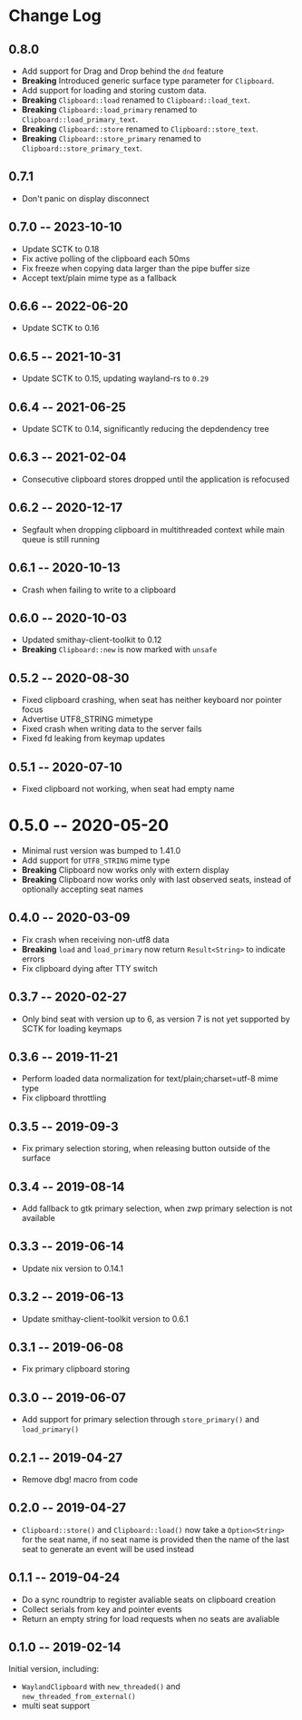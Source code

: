 # Change Log

## 0.8.0

- Add support for Drag and Drop behind the `dnd` feature
- **Breaking** Introduced generic surface type parameter for `Clipboard`.
- Add support for loading and storing custom data.
- **Breaking** `Clipboard::load` renamed to `Clipboard::load_text`.
- **Breaking** `Clipboard::load_primary` renamed to `Clipboard::load_primary_text`.
- **Breaking** `Clipboard::store` renamed to `Clipboard::store_text`.
- **Breaking** `Clipboard::store_primary` renamed to `Clipboard::store_primary_text`.

## 0.7.1

- Don't panic on display disconnect

## 0.7.0 -- 2023-10-10

- Update SCTK to 0.18
- Fix active polling of the clipboard each 50ms
- Fix freeze when copying data larger than the pipe buffer size
- Accept text/plain mime type as a fallback

## 0.6.6 -- 2022-06-20

- Update SCTK to 0.16

## 0.6.5 -- 2021-10-31

- Update SCTK to 0.15, updating wayland-rs to `0.29`

## 0.6.4 -- 2021-06-25

- Update SCTK to 0.14, significantly reducing the depdendency tree

## 0.6.3 -- 2021-02-04

- Consecutive clipboard stores dropped until the application is refocused

## 0.6.2 -- 2020-12-17

- Segfault when dropping clipboard in multithreaded context while main queue is still running

## 0.6.1 -- 2020-10-13

- Crash when failing to write to a clipboard

## 0.6.0 -- 2020-10-03

- Updated smithay-client-toolkit to 0.12
- **Breaking** `Clipboard::new` is now marked with `unsafe`

## 0.5.2 -- 2020-08-30

- Fixed clipboard crashing, when seat has neither keyboard nor pointer focus
- Advertise UTF8_STRING mimetype
- Fixed crash when writing data to the server fails
- Fixed fd leaking from keymap updates

## 0.5.1 -- 2020-07-10

- Fixed clipboard not working, when seat had empty name

# 0.5.0 -- 2020-05-20

- Minimal rust version was bumped to 1.41.0
- Add support for `UTF8_STRING` mime type
- **Breaking** Clipboard now works only with extern display
- **Breaking** Clipboard now works only with last observed seats, instead of optionally accepting seat names

## 0.4.0 -- 2020-03-09

- Fix crash when receiving non-utf8 data
- **Breaking** `load` and `load_primary` now return `Result<String>` to indicate errors
- Fix clipboard dying after TTY switch

## 0.3.7 -- 2020-02-27

- Only bind seat with version up to 6, as version 7 is not yet supported by SCTK
  for loading keymaps

## 0.3.6 -- 2019-11-21

- Perform loaded data normalization for text/plain;charset=utf-8 mime type
- Fix clipboard throttling

## 0.3.5 -- 2019-09-3

- Fix primary selection storing, when releasing button outside of the surface

## 0.3.4 -- 2019-08-14

- Add fallback to gtk primary selection, when zwp primary selection is not available

## 0.3.3 -- 2019-06-14

- Update nix version to 0.14.1

## 0.3.2 -- 2019-06-13

- Update smithay-client-toolkit version to 0.6.1

## 0.3.1 -- 2019-06-08

- Fix primary clipboard storing

## 0.3.0 -- 2019-06-07

- Add support for primary selection through `store_primary()` and `load_primary()`

## 0.2.1 -- 2019-04-27

- Remove dbg! macro from code

## 0.2.0 -- 2019-04-27

- `Clipboard::store()` and `Clipboard::load()` now take a `Option<String>` for the seat name, if
no seat name is provided then the name of the last seat to generate an event will be used instead

## 0.1.1 -- 2019-04-24

- Do a sync roundtrip to register avaliable seats on clipboard creation
- Collect serials from key and pointer events
- Return an empty string for load requests when no seats are avaliable

## 0.1.0 -- 2019-02-14

Initial version, including:

- `WaylandClipboard` with `new_threaded()` and `new_threaded_from_external()`
- multi seat support
